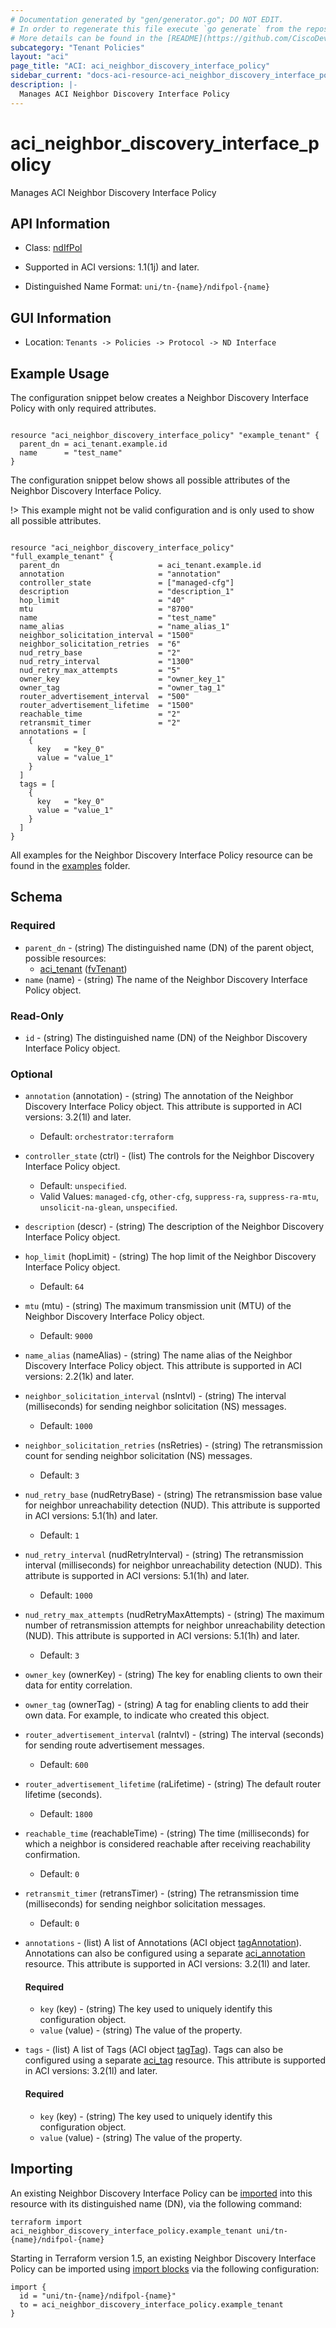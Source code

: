 ```yaml
---
# Documentation generated by "gen/generator.go"; DO NOT EDIT.
# In order to regenerate this file execute `go generate` from the repository root.
# More details can be found in the [README](https://github.com/CiscoDevNet/terraform-provider-aci/blob/master/README.md).
subcategory: "Tenant Policies"
layout: "aci"
page_title: "ACI: aci_neighbor_discovery_interface_policy"
sidebar_current: "docs-aci-resource-aci_neighbor_discovery_interface_policy"
description: |-
  Manages ACI Neighbor Discovery Interface Policy
---
```


# aci_neighbor_discovery_interface_policy #

Manages ACI Neighbor Discovery Interface Policy



## API Information ##

* Class: [ndIfPol](https://pubhub.devnetcloud.com/media/model-doc-latest/docs/app/index.html#/objects/ndIfPol/overview)

* Supported in ACI versions: 1.1(1j) and later.

* Distinguished Name Format: `uni/tn-{name}/ndifpol-{name}`

## GUI Information ##

* Location: `Tenants -> Policies -> Protocol -> ND Interface`

## Example Usage ##

The configuration snippet below creates a Neighbor Discovery Interface Policy with only required attributes.

```hcl

resource "aci_neighbor_discovery_interface_policy" "example_tenant" {
  parent_dn = aci_tenant.example.id
  name      = "test_name"
}

```
The configuration snippet below shows all possible attributes of the Neighbor Discovery Interface Policy.

!> This example might not be valid configuration and is only used to show all possible attributes.

```hcl

resource "aci_neighbor_discovery_interface_policy" "full_example_tenant" {
  parent_dn                      = aci_tenant.example.id
  annotation                     = "annotation"
  controller_state               = ["managed-cfg"]
  description                    = "description_1"
  hop_limit                      = "40"
  mtu                            = "8700"
  name                           = "test_name"
  name_alias                     = "name_alias_1"
  neighbor_solicitation_interval = "1500"
  neighbor_solicitation_retries  = "6"
  nud_retry_base                 = "2"
  nud_retry_interval             = "1300"
  nud_retry_max_attempts         = "5"
  owner_key                      = "owner_key_1"
  owner_tag                      = "owner_tag_1"
  router_advertisement_interval  = "500"
  router_advertisement_lifetime  = "1500"
  reachable_time                 = "2"
  retransmit_timer               = "2"
  annotations = [
    {
      key   = "key_0"
      value = "value_1"
    }
  ]
  tags = [
    {
      key   = "key_0"
      value = "value_1"
    }
  ]
}

```

All examples for the Neighbor Discovery Interface Policy resource can be found in the [examples](https://github.com/CiscoDevNet/terraform-provider-aci/tree/master/examples/resources/aci_neighbor_discovery_interface_policy) folder.

## Schema ##

### Required ###

* `parent_dn` - (string) The distinguished name (DN) of the parent object, possible resources:
  - [aci_tenant](https://registry.terraform.io/providers/CiscoDevNet/aci/latest/docs/resources/tenant) ([fvTenant](https://pubhub.devnetcloud.com/media/model-doc-latest/docs/app/index.html#/objects/fvTenant/overview))
* `name` (name) - (string) The name of the Neighbor Discovery Interface Policy object.

### Read-Only ###

* `id` - (string) The distinguished name (DN) of the Neighbor Discovery Interface Policy object.

### Optional ###

* `annotation` (annotation) - (string) The annotation of the Neighbor Discovery Interface Policy object. This attribute is supported in ACI versions: 3.2(1l) and later.
  - Default: `orchestrator:terraform`
* `controller_state` (ctrl) - (list) The controls for the Neighbor Discovery Interface Policy object.
  - Default: `unspecified`.
  - Valid Values: `managed-cfg`, `other-cfg`, `suppress-ra`, `suppress-ra-mtu`, `unsolicit-na-glean`, `unspecified`.
* `description` (descr) - (string) The description of the Neighbor Discovery Interface Policy object.
* `hop_limit` (hopLimit) - (string) The hop limit of the Neighbor Discovery Interface Policy object.
  - Default: `64`
* `mtu` (mtu) - (string) The maximum transmission unit (MTU) of the Neighbor Discovery Interface Policy object.
  - Default: `9000`
* `name_alias` (nameAlias) - (string) The name alias of the Neighbor Discovery Interface Policy object. This attribute is supported in ACI versions: 2.2(1k) and later.
* `neighbor_solicitation_interval` (nsIntvl) - (string) The interval (milliseconds) for sending neighbor solicitation (NS) messages.
  - Default: `1000`
* `neighbor_solicitation_retries` (nsRetries) - (string) The retransmission count for sending neighbor solicitation (NS) messages.
  - Default: `3`
* `nud_retry_base` (nudRetryBase) - (string) The retransmission base value for neighbor unreachability detection (NUD). This attribute is supported in ACI versions: 5.1(1h) and later.
  - Default: `1`
* `nud_retry_interval` (nudRetryInterval) - (string) The retransmission interval (milliseconds) for neighbor unreachability detection (NUD). This attribute is supported in ACI versions: 5.1(1h) and later.
  - Default: `1000`
* `nud_retry_max_attempts` (nudRetryMaxAttempts) - (string) The maximum number of retransmission attempts for neighbor unreachability detection (NUD). This attribute is supported in ACI versions: 5.1(1h) and later.
  - Default: `3`
* `owner_key` (ownerKey) - (string) The key for enabling clients to own their data for entity correlation.
* `owner_tag` (ownerTag) - (string) A tag for enabling clients to add their own data. For example, to indicate who created this object.
* `router_advertisement_interval` (raIntvl) - (string) The interval (seconds) for sending route advertisement messages.
  - Default: `600`
* `router_advertisement_lifetime` (raLifetime) - (string) The default router lifetime (seconds).
  - Default: `1800`
* `reachable_time` (reachableTime) - (string) The time (milliseconds) for which a neighbor is considered reachable after receiving reachability confirmation.
  - Default: `0`
* `retransmit_timer` (retransTimer) - (string) The retransmission time (milliseconds) for sending neighbor solicitation messages.
  - Default: `0`
* `annotations` - (list) A list of Annotations (ACI object [tagAnnotation](https://pubhub.devnetcloud.com/media/model-doc-latest/docs/app/index.html#/objects/tagAnnotation/overview)). Annotations can also be configured using a separate [aci_annotation](https://registry.terraform.io/providers/CiscoDevNet/aci/latest/docs/resources/annotation) resource. This attribute is supported in ACI versions: 3.2(1l) and later.
  #### Required ####
  
    * `key` (key) - (string) The key used to uniquely identify this configuration object.
    * `value` (value) - (string) The value of the property.
* `tags` - (list) A list of Tags (ACI object [tagTag](https://pubhub.devnetcloud.com/media/model-doc-latest/docs/app/index.html#/objects/tagTag/overview)). Tags can also be configured using a separate [aci_tag](https://registry.terraform.io/providers/CiscoDevNet/aci/latest/docs/resources/tag) resource. This attribute is supported in ACI versions: 3.2(1l) and later.
  #### Required ####
  
    * `key` (key) - (string) The key used to uniquely identify this configuration object.
    * `value` (value) - (string) The value of the property.

## Importing

An existing Neighbor Discovery Interface Policy can be [imported](https://www.terraform.io/docs/import/index.html) into this resource with its distinguished name (DN), via the following command:

```
terraform import aci_neighbor_discovery_interface_policy.example_tenant uni/tn-{name}/ndifpol-{name}
```

Starting in Terraform version 1.5, an existing Neighbor Discovery Interface Policy can be imported
using [import blocks](https://developer.hashicorp.com/terraform/language/import) via the following configuration:

```
import {
  id = "uni/tn-{name}/ndifpol-{name}"
  to = aci_neighbor_discovery_interface_policy.example_tenant
}
```
